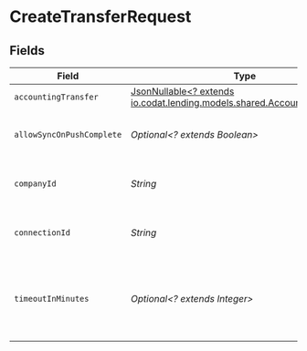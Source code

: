 # CreateTransferRequest


## Fields

| Field                                                                                                                  | Type                                                                                                                   | Required                                                                                                               | Description                                                                                                            | Example                                                                                                                |
| ---------------------------------------------------------------------------------------------------------------------- | ---------------------------------------------------------------------------------------------------------------------- | ---------------------------------------------------------------------------------------------------------------------- | ---------------------------------------------------------------------------------------------------------------------- | ---------------------------------------------------------------------------------------------------------------------- |
| `accountingTransfer`                                                                                                   | [JsonNullable<? extends io.codat.lending.models.shared.AccountingTransfer>](../../models/shared/AccountingTransfer.md) | :heavy_minus_sign:                                                                                                     | N/A                                                                                                                    |                                                                                                                        |
| `allowSyncOnPushComplete`                                                                                              | *Optional<? extends Boolean>*                                                                                          | :heavy_minus_sign:                                                                                                     | Allow a sync upon push completion.                                                                                     |                                                                                                                        |
| `companyId`                                                                                                            | *String*                                                                                                               | :heavy_check_mark:                                                                                                     | Unique identifier for a company.                                                                                       | 8a210b68-6988-11ed-a1eb-0242ac120002                                                                                   |
| `connectionId`                                                                                                         | *String*                                                                                                               | :heavy_check_mark:                                                                                                     | Unique identifier for a connection.                                                                                    | 2e9d2c44-f675-40ba-8049-353bfcb5e171                                                                                   |
| `timeoutInMinutes`                                                                                                     | *Optional<? extends Integer>*                                                                                          | :heavy_minus_sign:                                                                                                     | Time limit for the push operation to complete before it is timed out.                                                  |                                                                                                                        |